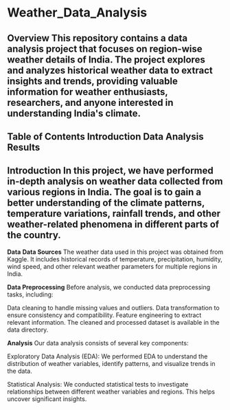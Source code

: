 # Weather_Data_Analysis
**Overview**
This repository contains a data analysis project that focuses on region-wise weather details of India. The project explores and analyzes historical weather data to extract insights and trends, providing valuable information for weather enthusiasts, researchers, and anyone interested in understanding India's climate.
---------------------------------------------------------------------------------------------------------------------------------------------------------------------

**Table of Contents**
Introduction
Data
Analysis
Results
--------------------------------------------------------------------------------------------------------------------------------------------------------------------
**Introduction**
In this project, we have performed in-depth analysis on weather data collected from various regions in India. The goal is to gain a better understanding of the climate patterns, temperature variations, rainfall trends, and other weather-related phenomena in different parts of the country.
--------------------------------------------------------------------------------------------------------------------------------------------------------------------
**Data**
**Data Sources**
The weather data used in this project was obtained from Kaggle. It includes historical records of temperature, precipitation, humidity, wind speed, and other relevant weather parameters for multiple regions in India.

**Data Preprocessing**
Before analysis, we conducted data preprocessing tasks, including:

Data cleaning to handle missing values and outliers.
Data transformation to ensure consistency and compatibility.
Feature engineering to extract relevant information.
The cleaned and processed dataset is available in the data directory.

**Analysis**
Our data analysis consists of several key components:

Exploratory Data Analysis (EDA): We performed EDA to understand the distribution of weather variables, identify patterns, and visualize trends in the data.

Statistical Analysis: We conducted statistical tests to investigate relationships between different weather variables and regions. This helps uncover significant insights.
